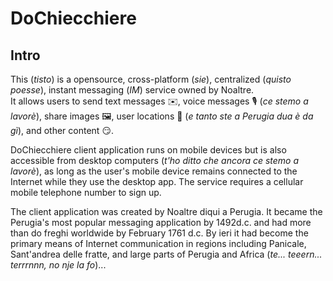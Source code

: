# DoChiecchiere

<!-- Si potrebbe aggiungere la sezione per il motto o una frase ACCATTIVANTE 

> Male non fare, paura non avere !
-->

## Intro

 This (_tisto_) is a opensource, cross-platform (_sie_),  centralized (_quisto poesse_), instant messaging (_IM_) service owned by Noaltre.<br>
 It allows users to send text messages :envelope:, voice messages :studio_microphone: (_ce stemo a lavorè_), share images :framed_picture:, user locations :round_pushpin: (_e tanto ste a Perugia dua è da gì_), and other content :smirk:.
 
  DoChiecchiere client application runs on mobile devices but is also accessible from desktop computers (_t'ho ditto che ancora ce stemo a lavorè_), as long as the user's mobile device remains connected to the Internet while they use the desktop app. The service requires a cellular mobile telephone number to sign up.
  
  The client application was created by Noaltre diqui a Perugia. It became the Perugia's most popular messaging application by 1492d.c. and had more than do freghi worldwide by February 1761 d.c.  By ieri it had become the primary means of Internet communication in regions including Panicale, Sant'andrea delle fratte, and large parts of Perugia and Africa (_te... teeern... terrrnnn, no nje la fo_)...

<!-- sezione che si potra' aggiungere in futuro
# Install

Ho to install sta roba

## Credits

Thanks to:

- [@crsimonetti](https://github.com/CiroSimonetti)
- [@ncvescera](https://github.com/ncvescera)
-->

